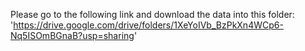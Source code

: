 Please go to the following link and download the data into this folder:
'https://drive.google.com/drive/folders/1XeYoIVb_BzPkXn4WCp6-Nq5ISOmBGnaB?usp=sharing'